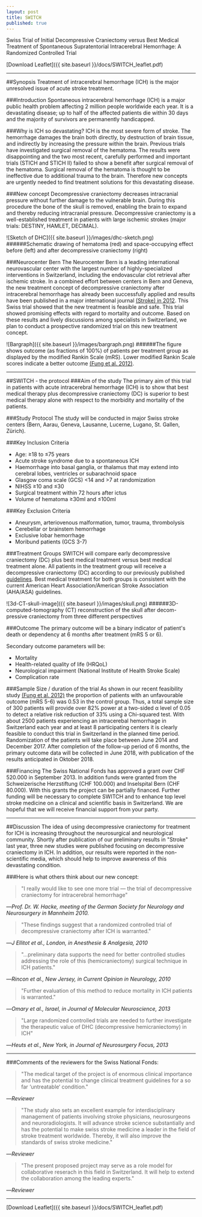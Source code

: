 ```yaml
---
layout: post
title: SWITCH
published: true
---
```


Swiss Trial of Initial Decompressive Craniectomy versus Best Medical Treatment of Spontaneous Supratentorial Intracerebral Hemorrhage: A Randomized Controlled Trial

<span class="fa fa-file-pdf-o"></span>
[Download Leaflet]({{ site.baseurl }}/docs/SWITCH_leaflet.pdf)

---

##Synopsis
Treatment of intracerebral hemorrhage (ICH) is the major unresolved issue of acute stroke treatment.

###Introduction
Spontaneous intracerebral hemorrhage (ICH) is a major public health problem affecting 2 million people worldwide each year. It is a devastating disease; up to half of the affected patients die within 30 days and the majority of survivors are permanently handicapped.

###Why is ICH so devastating?
ICH is the most severe form of stroke. The hemorrhage damages the brain both directly, by destruction of brain tissue, and indirectly by increasing the pressure within the brain.
Previous trials have investigated surgical removal of the hematoma. The results were disappointing and the two most recent, carefully performed and important trials (STICH and STICH II) failed to show a benefit after surgical removal of the hematoma. Surgical removal of the hematoma is thought to be ineffective due to additional trauma to the brain. Therefore new concepts are urgently needed to find treatment solutions for this devastating disease.

###New concept
Decompressive craniectomy decreases intracranial pressure without further damage to the vulnerable brain. During this procedure the bone of the skull is removed, enabling the brain to expand and thereby reducing intracranial pressure. Decompressive craniectomy is a well-established treatment in patients with large ischemic strokes (major trials: DESTINY, HAMLET, DECIMAL).

![Sketch of DHC]({{ site.baseurl }}/images/dhc-sketch.png)
######Schematic drawing of hematoma (red) and space-occupying effect before (left) and after decompressive craniectomy (right)

###Neurocenter Bern
The Neurocenter Bern is a leading international neurovascular center with the largest number of highly-specialized interventions in Switzerland, including the endovascular clot retrieval after ischemic stroke. In a combined effort between centers in Bern and Geneva, the new treatment concept of decompressive craniectomy after intracerebral hemorrhage has already been successfully applied and results have been published in a major international journal [(Stroke) in 2012](http://www.ncbi.nlm.nih.gov/pubmed/23111437). This Swiss trial showed that the new treatment is feasible and safe. This trial showed promising effects with regard to mortality and outcome. Based on these results and lively discussions among specialists in Switzerland, we plan to conduct a prospective randomized trial on this new treatment concept.

![Bargraph]({{ site.baseurl }}/images/bargraph.png)
######The figure shows outcome (as fractions of 100%) of patients per treatment group as displayed by the modified Rankin Scale (mRS). Lower modified Rankin Scale scores indicate a better outcome [(Fung et al. 2012)](http://www.ncbi.nlm.nih.gov/pubmed/23111437).

---

##SWITCH - the protocol
###Aim of the study
The primary aim of this trial in patients with acute intracerebral hemorrhage (ICH) is to show that best medical therapy plus decompressive craniectomy (DC) is superior to best medical therapy alone with respect to the morbidity and mortality of the patients.

###Study Protocol
The study will be conducted in major Swiss stroke centers (Bern, Aarau, Geneva, Lausanne, Lucerne, Lugano, St. Gallen, Zürich).

###Key Inclusion Criteria
- Age: &ge;18 to &le;75 years
- Acute stroke syndrome due to a spontaneous ICH
- Haemorrhage into basal ganglia, or thalamus that may extend
into cerebral lobes, ventricles or subarachnoid space
- Glasgow coma scale (GCS) <14 and >7 at randomization 
- NIHSS &ge;10 and &le;30
- Surgical treatment within 72 hours after ictus
- Volume of hematoma &ge;30ml and &le;100ml

###Key Exclusion Criteria
- Aneurysm, arteriovenous malformation, tumor, trauma, thrombolysis
- Cerebellar or brainstem hemorrhage
- Exclusive lobar hemorrhage
- Moribund patients (GCS 3-7)

###Treatment Groups
SWITCH will compare early decompressive craniectomy (DC) plus best medical treatment versus best medical treatment alone.
All patients in the treatment group will receive a decompressive craniectomy (DC) according to our previously published [guidelines](http://www.ncbi.nlm.nih.gov/pubmed/20113157). Best medical treatment for both groups is consistent with the current American Heart Association/American Stroke Association (AHA/ASA) guidelines.

![3d-CT-skull-image]({{ site.baseurl }}/images/skull.png)
######3D-computed-tomography (CT) reconstruction of the skull after decom- pressive craniectomy from three different perspectives

###Outcome
The primary outcome will be a binary indicator of patient's death or dependency at 6 months after treatment (mRS 5 or 6). 

Secondary outcome parameters will be:
- Mortality
- Health-related quality of life (HRQoL)
- Neurological impairment (National Institute of Health Stroke
Scale)
- Complication rate

###Sample Size / duration of the trial
As shown in our recent feasibility study [(Fung et al. 2012)](http://www.ncbi.nlm.nih.gov/pubmed/23111437) the proportion of patients with an unfavourable outcome (mRS 5-6) was 0.53 in the control group. Thus, a total sample size of 300 patients will provide over 82% power at a two-sided &alpha; level of 0.05 to detect a relative risk reduction of 33% using a Chi-squared test. With about 2500 patients experiencing an intracerebal hemorrhage in Switzerland each year and at least 8 participating centers it is clearly feasible to conduct this trial in Switzerland in the planned time period. Randomization of the patients will take place between June 2014 and December 2017. After completion of the follow-up period of 6 months, the primary outcome data will be collected in June 2018, with publication of the results anticipated in Oktober 2018.

###Financing
The Swiss National Fonds has approved a grant over CHF 520.000 in September 2013. In addition funds were granted from the Schweizerische Herzstiftung (CHF 100.000) and Inselspital Bern (CHF 80.000). With this grants the project can be partially financed. Further funding will be necessary to complete SWITCH and to enhance top level stroke medicine on a clinical and scientific basis in Switzerland. We are hopeful that we will receive financial support from your party.

---

##Discussion
The idea of using decompressive craniectomy for treatment for ICH is increasing throughout the neurosurgical and neurological community. Shortly after publication of our preliminary results in "Stroke" last year, three new studies were published focusing on decompressive craniectomy in ICH. In addition, our results were reported in the non-scientific media, which should help to improve awareness of this devastating condition.

###Here is what others think about our new concept:

>&quot;I really would like to see one more trial &mdash; the trial of decompressive craniectomy for intracerebral hemorrhage&quot;

&mdash;<cite>Prof. Dr. W. Hacke, meeting of the German Society for Neurology and Neurosurgery in Mannheim 2010.</cite>

>&quot;These findings suggest that a randomized controlled trial of decompressive craniectomy after ICH is warranted.&quot;

&mdash;<cite>J Ellitot et al., London, in Anesthesie & Analgesia, 2010</cite>

>&quot;...preliminary data supports the need for better controlled studies addressing the role of this (hemicraniectomy) surgical technique in ICH patients.&quot;

&mdash;<cite>Rincon et al., New Jersey, in Current Opinion in Neurology, 2010</cite>

>&quot;Further evaluation of this method to reduce mortality in ICH patients
is warranted.&quot;

&mdash;<cite>Omary et al., Israel, in Journal of Molecular Neuroscience, 2013</cite>

>&quot;Large randomized controlled trials are needed to further investigate the therapeutic value of DHC (decompressive hemicraniectomy) in ICH&quot;

&mdash;<cite>Heuts et al., New York, in Journal of Neurosurgery Focus, 2013</cite>

---

###Comments of the reviewers for the Swiss National Fonds:
>&quot;The medical target of the project is of enormous clinical importance and has the potential to change clinical treatment guidelines for a so far &lsquo;untreatable&lsquo; condition.&quot;  

&mdash;<cite>Reviewer</cite>

>&quot;The study also sets an excellent example for interdisciplinary management of patients involving stroke physicians, neurosurgeons and neuroradiologists. It will advance stroke science substantially and has the potential to make swiss stroke medicine a leader in the field of stroke treatment worldwide. Thereby, it will also improve the standards of swiss stroke medicine.&quot;

&mdash;<cite>Reviewer</cite>

>&quot;The present proposed project may serve as a role model for collaborative reserach in this field in Switzerland. It will help to extend the collaboration among the leading experts.&quot;

&mdash;<cite>Reviewer</cite>  

---
<span class="fa fa-file-pdf-o"></span>
[Download Leaflet]({{ site.baseurl }}/docs/SWITCH_leaflet.pdf)